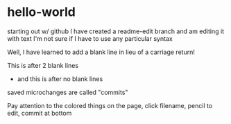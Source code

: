 # hello-world
starting out w/ github
I have created a readme-edit branch
and am editing it with text
I'm not sure if I have to use any particular syntax

Well, I have learned to add a blank line in lieu of a carriage return!


This is after 2 blank lines
- and this is after no blank lines

saved microchanges are called "commits"

Pay attention to the colored things on the page, click filename, pencil to edit, commit at bottom
